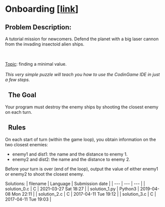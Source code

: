 # Onboarding \[[link](https://www.codingame.com/training/easy/onboarding)\]
## Problem Description:
A tutorial mission for newcomers. Defend the planet with a big laser cannon from the invading insectoid alien ships. 

<br>
<br>
<u>Topic</u>: finding a minimal value.<br>
<br>
<i>This very simple puzzle will teach you how to use the CodinGame IDE in just a few steps.</i>
 


  The Goal
----------


Your program must destroy the enemy ships by shooting the closest enemy on each turn.



  Rules
-------



On each start of turn (within the game loop), you obtain information on the two closest enemies:
* enemy1 and dist1: the name and the distance to enemy 1.
* enemy2 and dist2: the name and the distance to enemy 2.


Before your turn is over (end of the loop), output the value of either enemy1 or enemy2 to shoot the closest enemy.




Solutions:
| filename | Language | Submission date |
| --- | --- | --- |
| solution_0.c | C | 2021-03-27 Sat 18:27 |
| solution_1.py | Python3 | 2019-04-08 Mon 22:11 |
| solution_2.c | C | 2017-04-11 Tue 19:12 |
| solution_3.c | C | 2017-04-11 Tue 19:03 |
